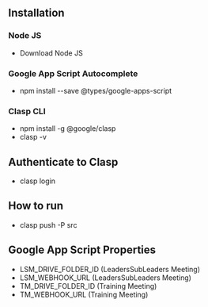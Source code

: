 ## Installation

### Node JS
- Download Node JS

### Google App Script Autocomplete
- npm install --save @types/google-apps-script

### Clasp CLI
- npm install -g @google/clasp
- clasp -v


## Authenticate to Clasp
- clasp login

## How to run
- clasp push -P src

## Google App Script Properties
- LSM_DRIVE_FOLDER_ID (LeadersSubLeaders Meeting)
- LSM_WEBHOOK_URL (LeadersSubLeaders Meeting)
- TM_DRIVE_FOLDER_ID (Training Meeting)
- TM_WEBHOOK_URL (Training Meeting)
